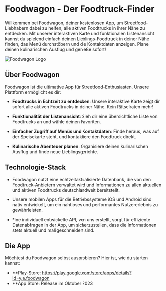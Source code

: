 # Foodwagon - Der Foodtruck-Finder

Willkommen bei Foodwagon, deiner kostenlosen App, um Streetfood-Liebhabern dabei zu helfen, alle aktiven Foodtrucks in ihrer Nähe zu entdecken. Mit unserer interaktiven Karte und funktionalen Listenansicht kannst du spielend einfach deinen Lieblings-Foodtruck in deiner Nähe finden, das Menü durchstöbern und die Kontaktdaten anzeigen. Plane deinen kulinarischen Ausflug und genieße sofort!

![Foodwagon Logo](link-zum-logo.png)

## Über Foodwagon

Foodwagon ist die ultimative App für Streetfood-Enthusiasten. Unsere Plattform ermöglicht es dir:

- **Foodtrucks in Echtzeit zu entdecken**: Unsere interaktive Karte zeigt dir sofort alle aktiven Foodtrucks in deiner Nähe. Kein Rätselraten mehr!

- **Funktionalität der Listenansicht**: Sieh dir eine übersichtliche Liste von Foodtrucks an und wähle deinen Favoriten.

- **Einfacher Zugriff auf Menüs und Kontaktdaten**: Finde heraus, was auf der Speisekarte steht, und kontaktiere den Foodtruck direkt.

- **Kulinarische Abenteuer planen**: Organisiere deinen kulinarischen Ausflug und finde neue Lieblingsgerichte.

## Technologie-Stack

- Foodwagon nutzt eine echtzeitaktualisierte Datenbank, die von den Foodtruck-Anbietern verwaltet wird und Informationen zu allen aktuellen und aktiven Foodtrucks deutschlandweit bereitstellt.

- Unsere mobilen Apps für die Betriebssysteme iOS und Android sind nativ entwickelt, um ein nahtloses und performantes Nutzererlebnis zu gewährleisten.

- *ine individuell entwickelte API, von uns erstellt, sorgt für effiziente Datenabfragen in der App, um sicherzustellen, dass die Informationen stets aktuell und maßgeschneidert sind.


## Die App

Möchtest du Foodwagon selbst ausprobieren? Hier ist, wie du starten kannst:

- **Play-Store: https://play.google.com/store/apps/details?id=y.a.foodwagon
- **App Store: Release im Oktober 2023


